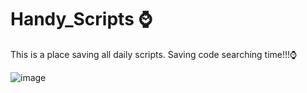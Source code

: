 # Handy_Scripts	:watch:
This is a place saving all daily scripts. Saving code searching time!!!:watch:

![image](https://user-images.githubusercontent.com/20448762/193414585-5523616e-e46e-43f3-a901-eacfb1a1aa28.png)

